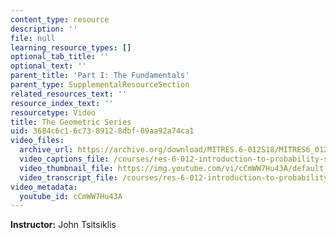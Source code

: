 ```yaml
---
content_type: resource
description: ''
file: null
learning_resource_types: []
optional_tab_title: ''
optional_text: ''
parent_title: 'Part I: The Fundamentals'
parent_type: SupplementalResourceSection
related_resources_text: ''
resource_index_text: ''
resourcetype: Video
title: The Geometric Series
uid: 3684c6c1-6c73-8912-8dbf-09aa92a74ca1
video_files:
  archive_url: https://archive.org/download/MITRES.6-012S18/MITRES6_012S18_S01-06_300k.mp4
  video_captions_file: /courses/res-6-012-introduction-to-probability-spring-2018/e07b529617d1565e8a93e14f47fdd1e5_cCmWW7Hu43A.vtt
  video_thumbnail_file: https://img.youtube.com/vi/cCmWW7Hu43A/default.jpg
  video_transcript_file: /courses/res-6-012-introduction-to-probability-spring-2018/1f5ebd4ee880f80b369441e5282d9e4a_cCmWW7Hu43A.pdf
video_metadata:
  youtube_id: cCmWW7Hu43A
---
```


**Instructor:** John Tsitsiklis